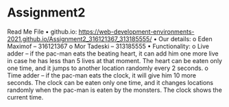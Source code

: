 # Assignment2
Read Me File
•	github.io: https://web-development-environments-2021.github.io/Assignment2_316121367_313185555/ 
•	Our details: 
	o	Eden Maximof – 316121367
	o	Mor Tadeski – 313185555
•	Functionality:
	o	Live adder – if the pac-man eats the beating heart, it can add him one more live in case he has less than 5 lives at that moment. The heart can be eaten only one time, and it jumps to another location randomly every 2 seconds.
	o	Time adder – if the pac-man eats the clock, it will give him 10 more seconds. The clock can be eaten only one time, and it changes locations randomly when the pac-man is eaten by the monsters. The clock shows the current time.

 
